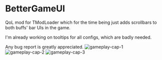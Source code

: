 # BetterGameUI
QoL mod for TModLoader which for the time being just adds scrollbars to both buffs' bar UIs in the game.

I'm already working on tooltips for all configs, which are badly needed.

Any bug report is greatly appreciated.
![gameplay-cap-1](https://user-images.githubusercontent.com/94582306/208272089-1b4705db-82d6-47ac-bed7-ea33cedf5f3b.png)
![gameplay-cap-2](https://user-images.githubusercontent.com/94582306/208272096-6e8570df-87e1-4bcb-b8df-00faa39ba559.png)
![gameplay-cap-3](https://user-images.githubusercontent.com/94582306/208272100-5d8bff27-5b09-4092-90ca-281ff2f4a231.png)
